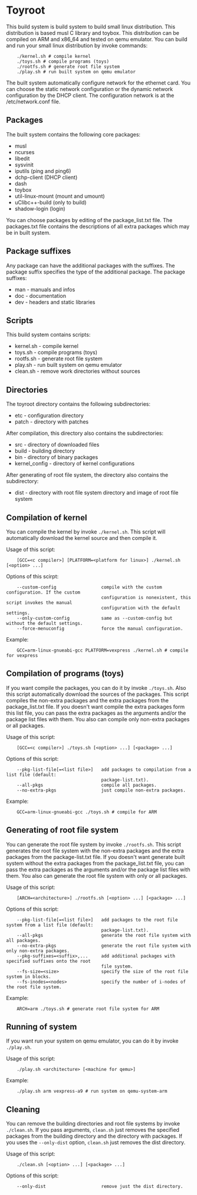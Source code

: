 # Toyroot 

This build system is build system to build small linux distribution. This distribution is based musl C library and
toybox. This distribution can be compiled on ARM and x86_64 and tested on qemu emulator. You can build and run your
small linux distribution by invoke commands:

        ./kernel.sh # compile kernel
        ./toys.sh # compile programs (toys)
        ./rootfs.sh # generate root file system
        ./play.sh # run built system on qemu emulator

The built system automatically configure network for the ethernet card. You can choose the static network
configuration or the dynamic network configuration by the DHCP client. The configuration network is at
the /etc/network.conf file.

## Packages

The built system contains the following core packages:

  * musl
  * ncurses
  * libedit
  * sysvinit
  * iputils (ping and ping6)
  * dchp-client (DHCP client)
  * dash
  * toybox
  * util-linux-mount (mount and umount)
  * uClibc++-build (only to build)
  * shadow-login (login)

You can choose packages by editing of the package_list.txt file. The packages.txt file contains the descriptions
of all extra packages which may be in built system.

## Package suffixes

Any package can have the additional packages with the suffixes. The package suffix specifies the type of
the additional package. The package suffixes:

  * man - manuals and infos
  * doc - documentation
  * dev - headers and static libraries
  
## Scripts

This build system contains scripts:

  * kernel.sh - compile kernel
  * toys.sh - compile programs (toys)
  * rootfs.sh - generate root file system
  * play.sh - run built system on qemu emulator 
  * clean.sh - remove work directories without sources

## Directories

The toyroot directory contains the following subdirectories:

  * etc - configuration directory
  * patch - directory with patches

After compilation, this directory also contains the subdirectories:

  * src - directory of downloaded files
  * build - building directory
  * bin - directory of binary packages
  * kernel_config -  directory of kernel configurations

After generating of root file system, the directory also contains the subdirectory:

  * dist - directory with root file system directory and image of root file system

## Compilation of kernel

You can compile the kernel by invoke `./kernel.sh`. This script will automatically download the kernel source
and then compile it.

Usage of this script:
  
        [GCC=<c compiler>] [PLATFORM=<platform for linux>] ./kernel.sh [<option> ...]
        
Options of this scirpt:

        --custom-config                 compile with the custom configuration. If the custom 
                                        configuration is nonexistent, this script invokes the manual 
                                        configuration with the default settings.
        --only-custom-config            same as --custom-config but without the default settings.
        --force-menuconfig              force the manual configuration.

Example:

        GCC=arm-linux-gnueabi-gcc PLATFORM=vexpress ./kernel.sh # compile for vexpress

## Compilation of programs (toys)
    
If you want compile the packages, you can do it by invoke `./toys.sh`. Also this script automatically download
the sources of the packages. This script compiles the non-extra packages and the extra packages from the
package_list.txt file. If you doesn't want compile the extra packages form this list file, you can pass the extra
packages as the arguments and/or the package list files with them. You also can compile only non-extra packages 
or all packages.

Usage of this script:
    
        [GCC=<c compiler>] ./toys.sh [<option> ...] [<package> ...]

Options of this script:

        --pkg-list-file[=<list file>]   add packages to compilation from a list file (default: 
                                        package-list.txt).
        --all-pkgs                      compile all packages.
        --no-extra-pkgs                 just compile non-extra packages.

Example:

        GCC=arm-linux-gnueabi-gcc ./toys.sh # compile for ARM

## Generating of root file system

You can generate the root file system by invoke `./rootfs.sh`. This script generates the root file system with
the non-extra packages and the extra packages from the package-list.txt file. If you doesn't want generate built
system without the extra packages from the package_list.txt file, you can pass the extra packages as the
arguments and/or the package list files with them. You also can generate the root file system with only or all
packages.

Usage of this script:

        [ARCH=<architecture>] ./rootfs.sh [<option> ...] [<package> ...]

Options of this script:

        --pkg-list-file[=<list file>]   add packages to the root file system from a list file (default:
                                        package-list.txt).
        --all-pkgs                      generate the root file system with all packages.
        --no-extra-pkgs                 generate the root file system with only non-extra packages.
        --pkg-suffixes=<suffix>,...     add additional packages with specified suffixes onto the root
                                        file system.
        --fs-size=<size>                specify the size of the root file system in blocks.
        --fs-inodes=<nodes>             specify the number of i-nodes of the root file system. 

Example:

        ARCH=arm ./toys.sh # generate root file system for ARM

## Running of system

If you want run your system on qemu emulator, you can do it by invoke `./play.sh`.

Usage of this script:

        ./play.sh <architecture> [<machine for qemu>]
    
Example:

        ./play.sh arm vexpress-a9 # run system on qemu-system-arm

## Cleaning 

You can remove the building directories and root file systems by invoke `./clean.sh`. If you pass arguments, 
`clean.sh` just removes the specified packages from the building directory and the directory with packages. If
you uses the `--only-dist` option, `clean.sh` just removes the dist directory.

Usage of this script:

        ./clean.sh [<option> ...] [<package> ...]

Options of this script:

        --only-dist                     remove just the dist directory.
